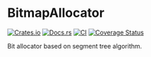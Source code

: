 # BitmapAllocator

[![Crates.io](https://img.shields.io/crates/v/bitmap-allocator)](https://crates.io/crates/bitmap-allocator)
[![Docs.rs](https://docs.rs/bitmap-allocator/badge.svg)](https://docs.rs/bitmap-allocator)
[![CI](https://github.com/rcore-os/bitmap-allocator/actions/workflows/main.yml/badge.svg?branch=main)](https://github.com/rcore-os/bitmap-allocator/actions/workflows/main.yml)
[![Coverage Status](https://coveralls.io/repos/github/rcore-os/bitmap-allocator/badge.svg?branch=main)](https://coveralls.io/github/rcore-os/bitmap-allocator?branch=main)

Bit allocator based on segment tree algorithm.
